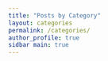 ```yaml
---
title: "Posts by Category"
layout: categories
permalink: /categories/
author_profile: true
sidbar main: true
---
```

